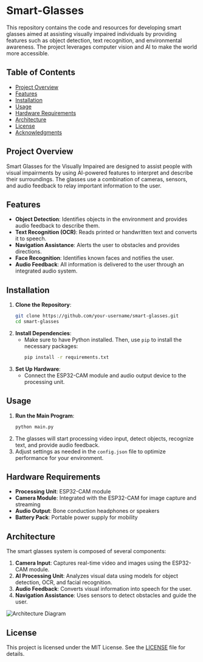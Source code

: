 # Smart-Glasses
This repository contains the code and resources for developing smart glasses aimed at assisting visually impaired individuals by providing features such as object detection, text recognition, and environmental awareness. The project leverages computer vision and AI to make the world more accessible.

## Table of Contents
- [Project Overview](#project-overview)
- [Features](#features)
- [Installation](#installation)
- [Usage](#usage)
- [Hardware Requirements](#hardware-requirements)
- [Architecture](#architecture)
- [License](#license)
- [Acknowledgments](#acknowledgments)

## Project Overview
Smart Glasses for the Visually Impaired are designed to assist people with visual impairments by using AI-powered features to interpret and describe their surroundings. The glasses use a combination of cameras, sensors, and audio feedback to relay important information to the user.

## Features
- **Object Detection**: Identifies objects in the environment and provides audio feedback to describe them.
- **Text Recognition (OCR)**: Reads printed or handwritten text and converts it to speech.
- **Navigation Assistance**: Alerts the user to obstacles and provides directions.
- **Face Recognition**: Identifies known faces and notifies the user.
- **Audio Feedback**: All information is delivered to the user through an integrated audio system.

## Installation
1. **Clone the Repository**:
   ```bash
   git clone https://github.com/your-username/smart-glasses.git
   cd smart-glasses
   ```
2. **Install Dependencies**:
   - Make sure to have Python installed. Then, use `pip` to install the necessary packages:
     ```bash
     pip install -r requirements.txt
     ```
3. **Set Up Hardware**:
   - Connect the ESP32-CAM module and audio output device to the processing unit.

## Usage
1. **Run the Main Program**:
   ```bash
   python main.py
   ```
2. The glasses will start processing video input, detect objects, recognize text, and provide audio feedback.
3. Adjust settings as needed in the `config.json` file to optimize performance for your environment.

## Hardware Requirements
- **Processing Unit**: ESP32-CAM module
- **Camera Module**: Integrated with the ESP32-CAM for image capture and streaming
- **Audio Output**: Bone conduction headphones or speakers
- **Battery Pack**: Portable power supply for mobility

## Architecture
The smart glasses system is composed of several components:
1. **Camera Input**: Captures real-time video and images using the ESP32-CAM module.
2. **AI Processing Unit**: Analyzes visual data using models for object detection, OCR, and facial recognition.
3. **Audio Feedback**: Converts visual information into speech for the user.
4. **Navigation Assistance**: Uses sensors to detect obstacles and guide the user.

![Architecture Diagram](path/to/architecture-diagram.png) 

## License
This project is licensed under the MIT License. See the [LICENSE](LICENSE) file for details.
